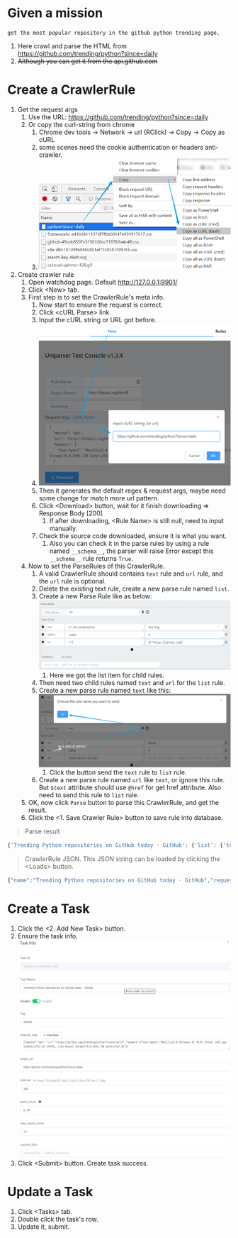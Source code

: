 
<!-- prefix https://github.com/ClericPy/watchdogs/raw/master/ -->

# Given a mission
    get the most popular repository in the github python trending page.
   1. Here crawl and parse the HTML from https://github.com/trending/python?since=daily
   2. ~~Although you can get it from the api.github.com~~

# Create a CrawlerRule

1. Get the request args
   1. Use the URL: https://github.com/trending/python?since=daily
   2. Or copy the curl-string from chrome
      1. Chrome dev tools -> Network -> url (RClick) -> Copy -> Copy as cURL
      2. some scenes need the cookie authentication or headers anti-crawler.
      3. ![Copy cURL](https://github.com/ClericPy/watchdogs/raw/master/images/d1.png)
2. Create crawler rule
   1. Open watchdog page. Default http://127.0.0.1:9901/
   2. Click \<New\> tab.
   3. First step is to set the CrawlerRule's meta info.
      1. Now start to ensure the request is correct.
      2. Click \<cURL Parse\> link.
      3. Input the cURL string or URL got before.
      4. ![](https://github.com/ClericPy/watchdogs/raw/master/images/d2.png)
      5. Then it generates the default regex & request args, maybe need some change for match more url pattern.
      6. Click \<Download\> button, wait for it finish downloading => Response Body [200]
         1. If after downloading, \<Rule Name\> is still null, need to input manually.
      7. Check the source code downloaded, ensure it is what you want.
         1. Also you can check it in the parse rules by using a rule named `__schema__`, the parser will raise Error except this `__schema__` rule returns `True`.
   4.  Now to set the ParseRules of this CrawlerRule.
       1.  A valid CrawlerRule should contains `text` rule and `url` rule, and the `url` rule is optional.
       2.  Delete the existing text rule, create a new parse rule named `list`.
       3.  Create a new Parse Rule like as below: ![](https://github.com/ClericPy/watchdogs/raw/master/images/d3.png)
           1.  Here we got the list item for child rules.
       4.  Then need two child rules named `text` and `url` for the `list` rule.
       5.  Create a new parse rule named `text`  like this: ![](https://github.com/ClericPy/watchdogs/raw/master/images/d4.png)
           1.  Click the button send the `text` rule to `list` rule.
       6.  Create a new parse rule named `url` like `text`, or ignore this rule. But `$text` attribute should use `@href` for get href attribute. Also need to send this rule to `list` rule.
   5.  OK, now click `Parse` button to parse this CrawlerRule, and get the result.
   6.  Click the \<1. Save Crawler Rule\> button to save rule into database.

> Parse result

```javascript
{'Trending Python repositories on GitHub today · GitHub': {'list': {'text': 'gwen001 /      pentest-tools', 'url': 'https://github.com/gwen001/pentest-tools'}}}
```

>  CrawlerRule JSON. This JSON string can be loaded by clicking the \<Loads\> button.

```javascript
{"name":"Trending Python repositories on GitHub today · GitHub","request_args":{"method":"get","url":"https://github.com/trending/python?since=daily","headers":{"User-Agent":"Mozilla/5.0 (Windows NT 10.0; Win64; x64) AppleWebKit/537.36 (KHTML, like Gecko) Chrome/79.0.3945.130 Safari/537.36"}},"parse_rules":[{"name":"list","chain_rules":[["css","h1.lh-condensed>a","$string"],["python","index","0"],["re","=\"/","@=\"https://github.com/"]],"child_rules":[{"name":"text","chain_rules":[["css","a","$text"],["py","index","0"],["udf","input_object.strip().replace('\\n', '')",""]],"child_rules":[],"iter_parse_child":false},{"name":"url","chain_rules":[["css","a","@href"],["python","index","0"]],"child_rules":[],"iter_parse_child":false}],"iter_parse_child":false}],"regex":"^https://github\\.com/trending/python\\?since=daily$","encoding":""}
```

# Create a Task

1. Click the \<2. Add New Task\> button.
2. Ensure the task info. ![](https://github.com/ClericPy/watchdogs/raw/master/images/d5.png)
3. Click \<Submit\> button. Create task success.

# Update a Task

1. Click \<Tasks\> tab.
2. Double click the task's row.
3. Update it, submit.
